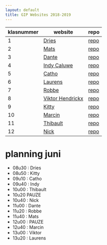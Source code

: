 ```yaml
---
layout: default
title: GIP Websites 2018-2019
---
```


| klasnummer | website | repo |
|---|---|---|
| 1 | [Dries](https://driesa-immalle.github.io/EvieGipSite/) | [repo](https://github.com/DriesA-immalle/EvieGipSite) |
| 2 | [Mats](https://matsb-immalle.github.io/GipSite/site/) | [repo](https://github.com/MatsB-immalle/GipSite) |
| 3 | [Dante](https://danteb-immalle.github.io/Website/) | [repo](https://github.com/DanteB-immalle/Website) |
| 4 | [Indy Caluwe](https://indyc-immalle.github.io//3-bootstrap/bootstrap.html) |[repo](https://github.com/indyc-immalle/indyc-immalle.github.io)|
| 5 | [Catho](https://github.com/cathoDr-immalle/vbrh-immalle.github.io) | [repo](https://github.com/cathoDr-immalle/GipSite) |
| 6 | [Laurens](https://laurensf-immalle.github.io/Website/)| [repo](https://github.com/LaurensF-immalle/Website) |
| 7 | [Robbe](https://robbeg-immalle.github.io/Website/index.html) | [repo](https://github.com/RobbeG-immalle/Website) |
| 8 | [Viktor Hendrickx](https://github.com/ViktorH-immalle) |[repo](https://viktorh-immalle.github.io/Gip2018-2019/) |
| 9 | [Kitty](https://gip-site.firebaseapp.com/) | [repo](https://github.com/KittyJ-Immalle/GIPSite) |
| 10 | [Marcin](https://marcink-immalle.github.io/GIP_Site/) | [repo](https://github.com/MarcinK-immalle/GIP_Site) |
| 11 | [Thibault](https://thibaultp-immalle.github.io/GIPTRY_bootstrap/) | [repo](https://github.com/ThibaultP-immalle/GIPTRY_bootstrap) |
| 12 | [Nick](http://NickZ-immalle.github.io/) | [repo](https://github.com/NickZ-immalle/Site) |


# planning juni

- 08u30 : Dries
- 08u50 : Kitty
- 09u10 : Catho
- 09u40 : Indy
- 10u00 : Thibault
- 10u20 PAUZE
- 10u40 : Nick
- 11u00 : Dante
- 11u20 : Robbe
- 11u40 : Mats
- 12u00 : PAUZE
- 12u40 : Marcin
- 13u00 : Viktor
- 13u20 : Laurens
